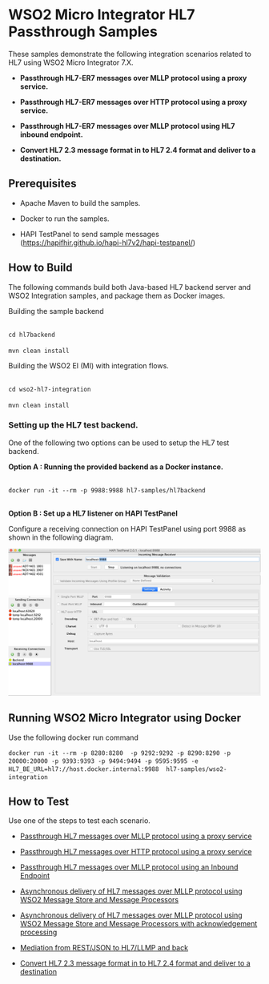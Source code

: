 # WSO2 Micro Integrator HL7 Passthrough Samples 

These samples demonstrate the following integration scenarios related to HL7 using WSO2 Micro Integrator 7.X. 

* **Passthrough HL7-ER7 messages over MLLP protocol using a proxy service.**

* **Passthrough HL7-ER7 messages over HTTP protocol using a proxy service.** 

* **Passthrough HL7-ER7 messages over MLLP protocol using HL7 inbound endpoint.**  

* **Convert HL7 2.3 message format in to HL7 2.4 format and deliver to a destination.**  



## Prerequisites

* Apache Maven to build the samples. 

* Docker to run the samples.

* HAPI TestPanel to send sample messages  
(https://hapifhir.github.io/hapi-hl7v2/hapi-testpanel/)  



## How to Build

The following commands build both Java-based HL7 backend server and WSO2 Integration samples, and package them as Docker images.  


Building the sample backend
```

cd hl7backend

mvn clean install

```


Building the WSO2 EI (MI) with integration flows. 

```

cd wso2-hl7-integration

mvn clean install

```

### Setting up the HL7 test backend.  


One of the following two options can be used to setup the HL7 test backend. 


**Option A : Running the provided backend as a Docker instance.** 


```

docker run -it --rm -p 9988:9988 hl7-samples/hl7backend


```
  
  
**Option B : Set up a HL7 listener on HAPI TestPanel**  



Configure a receiving connection on HAPI TestPanel using port 9988 as shown in the following diagram.  


![Configure a receiving connection on HAPI TestPanel](docs/images/1.png "Configure a receiving connection on HAPI TestPanel")

  
  
##  Running WSO2 Micro Integrator using Docker

Use the following docker run command

```
docker run -it --rm -p 8280:8280  -p 9292:9292 -p 8290:8290 -p 20000:20000 -p 9393:9393 -p 9494:9494 -p 9595:9595 -e HL7_BE_URL=hl7://host.docker.internal:9988  hl7-samples/wso2-integration
```


## How to Test

Use one of the steps to test each scenario. 

* [Passthrough HL7 messages over MLLP protocol using a proxy service](https://github.com/sagara-gunathunga/hl7-wso2-integration-samples/blob/master/docs/example-1.md)

* [Passthrough HL7 messages over HTTP protocol using a proxy service](https://github.com/sagara-gunathunga/hl7-wso2-integration-samples/blob/master/docs/example-2.md)

* [Passthrough HL7 messages over MLLP protocol using an Inbound Endpoint](https://github.com/sagara-gunathunga/hl7-wso2-integration-samples/blob/master/docs/example-3.md)


* [Asynchronous delivery of HL7 messages over MLLP protocol using WSO2 Message Store and Message Processors](https://github.com/sagara-gunathunga/hl7-wso2-integration-samples/blob/master/docs/example-4.md)

* [Asynchronous delivery of HL7 messages over MLLP protocol using WSO2 Message Store and Message Processors with acknowledgement processing](https://github.com/sagara-gunathunga/hl7-wso2-integration-samples/blob/master/docs/example-5.md)

* [Mediation from REST/JSON to HL7/LLMP and back](https://github.com/sagara-gunathunga/hl7-wso2-integration-samples/blob/master/docs/example-6.md)

* [Convert HL7 2.3 message format in to HL7 2.4 format and deliver to a destination](https://github.com/sagara-gunathunga/hl7-wso2-integration-samples/blob/master/docs/example-7.md)



